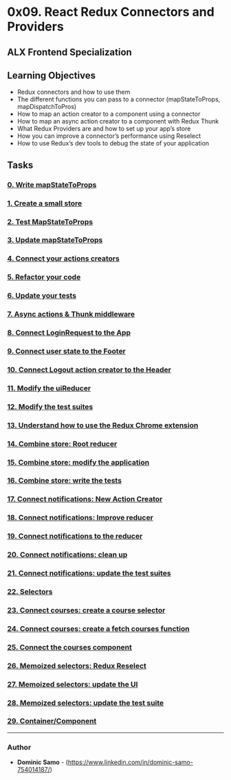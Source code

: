 # 0x09. React Redux Connectors and Providers
## ALX Frontend Specialization

## Learning Objectives
 * Redux connectors and how to use them
 * The different functions you can pass to a connector (mapStateToProps, mapDispatchToPros)
 * How to map an action creator to a component using a connector
 * How to map an async action creator to a component with Redux Thunk
 * What Redux Providers are and how to set up your app’s store
 * How you can improve a connector’s performance using Reselect
 * How to use Redux’s dev tools to debug the state of your application

## Tasks

### [0. Write mapStateToProps](task_0)

### [1. Create a small store](task_1)

### [2. Test MapStateToProps](task_2)

### [3. Update mapStateToProps](task_3)

### [4. Connect your actions creators](task_4)

### [5. Refactor your code](task_5)

### [6. Update your tests](task_6)

### [7. Async actions & Thunk middleware](task_7)

### [8. Connect LoginRequest to the App](task_8)

### [9. Connect user state to the Footer](task_9)

### [10. Connect Logout action creator to the Header](task_2)

### [11. Modify the uiReducer](task_2)

### [12. Modify the test suites](task_2)

### [13. Understand how to use the Redux Chrome extension](task_3)

### [14. Combine store: Root reducer](task_4)

### [15. Combine store: modify the application](task_4)

### [16. Combine store: write the tests](task_4)

### [17. Connect notifications: New Action Creator](task_5)

### [18. Connect notifications: Improve reducer](task_5)

### [19. Connect notifications to the reducer](task_5)

### [20. Connect notifications: clean up](task_5)

### [21. Connect notifications: update the test suites](task_5)

### [22. Selectors](task_6)

### [23. Connect courses: create a course selector](task_7)

### [24. Connect courses: create a fetch courses function](task_7)

### [25. Connect the courses component](task_7)

### [26. Memoized selectors: Redux Reselect](task_8)

### [27. Memoized selectors: update the UI](task_8)

### [28. Memoized selectors: update the test suite](task_8)

### [29. Container/Component](task_9)

---

### Author
* **Dominic Samo** - (https://www.linkedin.com/in/dominic-samo-754014187/)
